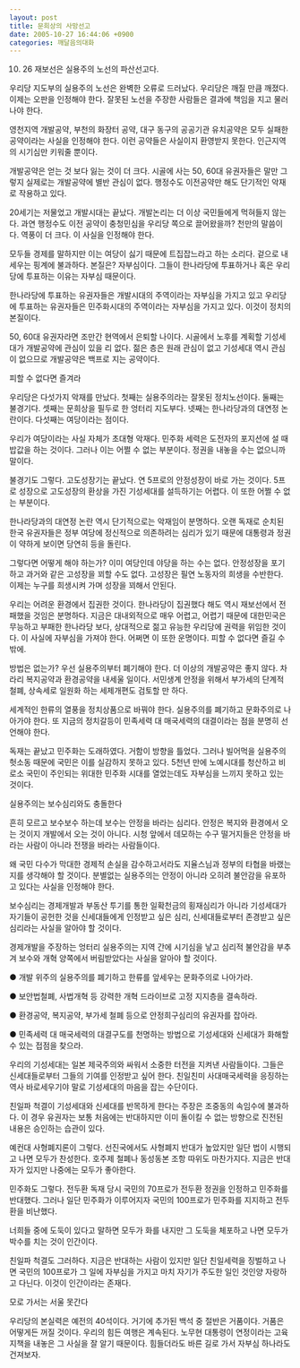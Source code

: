```yaml
---
layout: post
title: 문희상의 사망선고
date: 2005-10-27 16:44:06 +0900
categories: 깨달음의대화
---
```

10. 26 재보선은 실용주의 노선의 파산선고다. 
  

  
우리당 지도부의 실용주의 노선은 완벽한 오류로 드러났다. 우리당은 깨질 만큼 깨졌다. 이제는 오판을 인정해야 한다. 잘못된 노선을 주장한 사람들은 결과에 책임을 지고 물러나야 한다. 
  

  
영천지역 개발공약, 부천의 화장터 공약, 대구 동구의 공공기관 유치공약은 모두 실패한 공약이라는 사실을 인정해야 한다. 이런 공약들은 사실이지 환영받지 못한다. 인근지역의 시기심만 키워줄 뿐이다. 
  

  
개발공약은 얻는 것 보다 잃는 것이 더 크다. 시골에 사는 50, 60대 유권자들은 말만 그렇지 실제로는 개발공약에 별반 관심이 없다. 행정수도 이전공약만 해도 단기적인 악재로 작용하고 있다. 
  

  
20세기는 저물었고 개발시대는 끝났다. 개발논리는 더 이상 국민들에게 먹혀들지 않는다. 과연 행정수도 이전 공약이 충청민심을 우리당 쪽으로 끌어왔을까? 천만의 말씀이다. 역풍이 더 크다. 이 사실을 인정해야 한다. 
  

  
모두들 경제를 말하지만 이는 여당이 싫기 때문에 트집잡느라고 하는 소리다. 겉으로 내세우는 핑계에 불과하다. 본질은? 자부심이다. 그들이 한나라당에 투표하거나 혹은 우리당에 투표하는 이유는 자부심 때문이다. 
  

  
한나라당에 투표하는 유권자들은 개발시대의 주역이라는 자부심을 가지고 있고 우리당에 투표하는 유권자들은 민주화시대의 주역이라는 자부심을 가지고 있다. 이것이 정치의 본질이다.
  

  
50, 60대 유권자라면 조만간 현역에서 은퇴할 나이다. 시골에서 노후를 계획할 기성세대가 개발공약에 관심이 있을 리 없다. 젊은 층은 원래 관심이 없고 기성세대 역시 관심이 없으므로 개발공약은 백프로 지는 공약이다.
  

  
피할 수 없다면 즐겨라
  
우리당은 다섯가지 악재를 만났다. 첫째는 실용주의라는 잘못된 정치노선이다. 둘째는 불경기다. 셋째는 문희상을 필두로 한 엉터리 지도부다. 넷째는 한나라당과의 대연정 논란이다. 다섯째는 여당이라는 점이다. 
  

  
우리가 여당이라는 사실 자체가 초대형 악재다. 민주화 세력은 도전자의 포지션에 설 때 밥값을 하는 것이다. 그러나 이는 어쩔 수 없는 부분이다. 정권을 내놓을 수는 없으니까 말이다. 
  

  
불경기도 그렇다. 고도성장기는 끝났다. 연 5프로의 안정성장이 바로 가는 것이다. 5프로 성장으로 고도성장의 환상을 가진 기성세대를 설득하기는 어렵다. 이 또한 어쩔 수 없는 부분이다. 
  

  
한나라당과의 대연정 논란 역시 단기적으로는 악재임이 분명하다. 오랜 독재로 순치된 한국 유권자들은 정부 여당에 정신적으로 의존하려는 심리가 있기 때문에 대통령과 정권이 약하게 보이면 당연히 등을 돌린다. 
  

  
그렇다면 어떻게 해야 하는가? 이미 여당인데 야당을 하는 수는 없다. 안정성장을 포기하고 과거와 같은 고성장을 꾀할 수도 없다. 고성장은 필연 노동자의 희생을 수반한다. 이제는 누구를 희생시켜 가며 성장을 꾀해서 안된다. 
  

  
우리는 어려운 환경에서 집권한 것이다. 한나라당이 집권했다 해도 역시 재보선에서 전패했을 것임은 분명하다. 지금은 대내외적으로 매우 어렵고, 어렵기 때문에 대한민국은 무능하고 부패한 한나라당 보다, 상대적으로 젊고 유능한 우리당에 권력을 위임한 것이다. 이 사실에 자부심을 가져야 한다. 어쩌면 이 또한 운명이다. 피할 수 없다면 즐길 수 밖에.
  

  
방법은 없는가? 우선 실용주의부터 폐기해야 한다. 더 이상의 개발공약은 좋지 않다. 차라리 복지공약과 환경공약을 내세울 일이다. 서민생계 안정을 위해서 부가세의 단계적 철폐, 상속세로 일원화 하는 세제개편도 검토할 만 하다. 
  

  
세계적인 한류의 열풍을 정치상품으로 바꿔야 한다. 실용주의를 폐기하고 문화주의로 나아가야 한다. 또 지금의 정치갈등이 민족세력 대 매국세력의 대결이라는 점을 분명히 선언해야 한다. 
  

  
독재는 끝났고 민주화는 도래하였다. 거함이 방향을 틀었다. 그러나 빌어먹을 실용주의 헛소동 때문에 국민은 이를 실감하지 못하고 있다. 5천년 만에 노예시대를 청산하고 비로소 국민이 주인되는 위대한 민주화 시대를 열었는데도 자부심을 느끼지 못하고 있는 것이다.
   

  
실용주의는 보수심리와도 충돌한다 
  
흔히 모르고 보수보수 하는데 보수는 안정을 바라는 심리다. 안정은 복지와 환경에서 오는 것이지 개발에서 오는 것이 아니다. 시청 앞에서 데모하는 수구 떨거지들은 안정을 바라는 사람이 아니라 전쟁을 바라는 사람들이다. 
  

  
왜 국민 다수가 막대한 경제적 손실을 감수하고서라도 지율스님과 정부의 타협을 바랬는지를 생각해야 할 것이다. 분별없는 실용주의는 안정이 아니라 오히려 불안감을 유포하고 있다는 사실을 인정해야 한다. 
  

  
보수심리는 경제개발과 부동산 투기를 통한 일확천금의 횡재심리가 아니라 기성세대가 자기들이 공헌한 것을 신세대들에게 인정받고 싶은 심리, 신세대들로부터 존경받고 싶은 심리라는 사실을 알아야 할 것이다. 
  

  
경제개발을 주장하는 엉터리 실용주의는 지역 간에 시기심을 낳고 심리적 불안감을 부추겨 보수와 개혁 양쪽에서 버림받았다는 사실을 알아야 할 것이다. 
  

  
● 개발 위주의 실용주의를 폐기하고 한류를 앞세우는 문화주의로 나아가라.
  
● 보안법철폐, 사법개혁 등 강력한 개혁 드라이브로 고정 지지층을 결속하라.
  
● 환경공약, 복지공약, 부가세 철폐 등으로 안정희구심리의 유권자를 잡아라.
  
● 민족세력 대 매국세력의 대결구도를 천명하는 방법으로 기성세대와 신세대가 화해할 수 있는 접점을 찾으라.
   

  
우리의 기성세대는 일본 제국주의와 싸워서 소중한 터전을 지켜낸 사람들이다. 그들은 신세대들로부터 그들의 기여를 인정받고 싶어 한다. 친일친미 사대매국세력을 응징하는 역사 바로세우기야 말로 기성세대의 마음을 잡는 수단이다. 
  

  
친일파 척결이 기성세대와 신세대를 반목하게 한다는 주장은 조중동의 속임수에 불과하다. 이 경우 유권자는 보통 처음에는 반대하지만 이미 돌이킬 수 없는 방향으로 진전된 내용은 승인하는 습관이 있다.
  

  
예컨대 사형폐지론이 그렇다. 선진국에서도 사형폐지 반대가 높았지만 일단 법이 시행되고 나면 모두가 찬성한다. 호주제 철폐나 동성동본 조항 따위도 마찬가지다. 지금은 반대자가 있지만 나중에는 모두가 좋아한다. 
  

  
민주화도 그렇다. 전두환 독재 당시 국민의 70프로가 전두환 정권을 인정하고 민주화를 반대했다. 그러나 일단 민주화가 이루어지자 국민의 100프로가 민주화를 지지하고 전두환을 비난했다. 
  

  
너희들 중에 도둑이 있다고 말하면 모두가 화를 내지만 그 도둑을 체포하고 나면 모두가 박수를 치는 것이 인간이다. 
  

  
친일파 척결도 그러하다. 지금은 반대하는 사람이 있지만 일단 친일세력을 징벌하고 나면 국민의 100프로가 그 일에 자부심을 가지고 마치 자기가 주도한 일인 것인양 자랑하고 다닌다. 이것이 인간이라는 존재다. 
  

  
모로 가서는 서울 못간다
  
우리당의 본실력은 예전의 40석이다. 거기에 추가된 백석 중 절반은 거품이다. 거품은 어떻게든 꺼질 것이다. 우리의 힘든 여행은 계속된다. 노무현 대통령이 연정이라는 고육지책을 내놓은 그 사실을 잘 알기 때문이다. 힘들더라도 바른 길로 가서 자부심 하나라도 건져보자.
